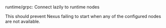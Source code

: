 runtime/grpc: Connect lazily to runtime nodes

This should prevent Nexus failing to start when any of the configured
nodes are not available.
